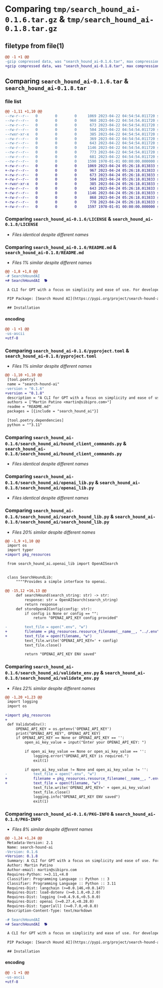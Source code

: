# Comparing `tmp/search_hound_ai-0.1.6.tar.gz` & `tmp/search_hound_ai-0.1.8.tar.gz`

## filetype from file(1)

```diff
@@ -1 +1 @@
-gzip compressed data, was "search_hound_ai-0.1.6.tar", max compression
+gzip compressed data, was "search_hound_ai-0.1.8.tar", max compression
```

## Comparing `search_hound_ai-0.1.6.tar` & `search_hound_ai-0.1.8.tar`

### file list

```diff
@@ -1,11 +1,10 @@
--rw-r--r--   0        0        0     1069 2023-04-22 04:54:54.011720 search_hound_ai-0.1.6/LICENSE
--rw-r--r--   0        0        0      960 2023-04-22 04:54:54.011720 search_hound_ai-0.1.6/README.md
--rw-r--r--   0        0        0      673 2023-04-22 04:54:54.011720 search_hound_ai-0.1.6/pyproject.toml
--rw-r--r--   0        0        0      504 2023-04-22 04:54:54.011720 search_hound_ai-0.1.6/search_hound_ai/__init__.py
--rwxr-xr-x   0        0        0      385 2023-04-22 04:54:54.011720 search_hound_ai-0.1.6/search_hound_ai/app.py
--rw-r--r--   0        0        0      369 2023-04-22 04:54:54.011720 search_hound_ai-0.1.6/search_hound_ai/app_test.py
--rw-r--r--   0        0        0      643 2023-04-22 04:54:54.011720 search_hound_ai-0.1.6/search_hound_ai/hound_client_commands.py
--rw-r--r--   0        0        0     1146 2023-04-22 04:54:54.011720 search_hound_ai-0.1.6/search_hound_ai/openai_lib.py
--rw-r--r--   0        0        0      773 2023-04-22 04:54:54.011720 search_hound_ai-0.1.6/search_hound_ai/search_hound_lib.py
--rw-r--r--   0        0        0      681 2023-04-22 04:54:54.011720 search_hound_ai-0.1.6/search_hound_ai/validate_env.py
--rw-r--r--   0        0        0     1590 1970-01-01 00:00:00.000000 search_hound_ai-0.1.6/PKG-INFO
+-rw-r--r--   0        0        0     1069 2023-04-24 05:26:18.013833 search_hound_ai-0.1.8/LICENSE
+-rw-r--r--   0        0        0      967 2023-04-24 05:26:18.013833 search_hound_ai-0.1.8/README.md
+-rw-r--r--   0        0        0      673 2023-04-24 05:26:18.013833 search_hound_ai-0.1.8/pyproject.toml
+-rw-r--r--   0        0        0      504 2023-04-24 05:26:18.013833 search_hound_ai-0.1.8/search_hound_ai/__init__.py
+-rwxr-xr-x   0        0        0      385 2023-04-24 05:26:18.013833 search_hound_ai-0.1.8/search_hound_ai/app.py
+-rw-r--r--   0        0        0      643 2023-04-24 05:26:18.013833 search_hound_ai-0.1.8/search_hound_ai/hound_client_commands.py
+-rw-r--r--   0        0        0     1146 2023-04-24 05:26:18.013833 search_hound_ai-0.1.8/search_hound_ai/openai_lib.py
+-rw-r--r--   0        0        0      868 2023-04-24 05:26:18.013833 search_hound_ai-0.1.8/search_hound_ai/search_hound_lib.py
+-rw-r--r--   0        0        0      778 2023-04-24 05:26:18.013833 search_hound_ai-0.1.8/search_hound_ai/validate_env.py
+-rw-r--r--   0        0        0     1597 1970-01-01 00:00:00.000000 search_hound_ai-0.1.8/PKG-INFO
```

### Comparing `search_hound_ai-0.1.6/LICENSE` & `search_hound_ai-0.1.8/LICENSE`

 * *Files identical despite different names*

### Comparing `search_hound_ai-0.1.6/README.md` & `search_hound_ai-0.1.8/README.md`

 * *Files 1% similar despite different names*

```diff
@@ -1,8 +1,8 @@
-# SearchHoundAI
+# SearchHoundAI  🐕 
 
 A CLI for GPT with a focus on simplicity and ease of use. For developer just wanting to use gpt in there command line.
 
 PIP Package: [Search Hound AI](https://pypi.org/project/search-hound-ai/)
 
 ## Installation
```

#### encoding

```diff
@@ -1 +1 @@
-us-ascii
+utf-8
```

### Comparing `search_hound_ai-0.1.6/pyproject.toml` & `search_hound_ai-0.1.8/pyproject.toml`

 * *Files 1% similar despite different names*

```diff
@@ -1,10 +1,10 @@
 [tool.poetry]
 name = "search-hound-ai"
-version = "0.1.6"
+version = "0.1.8"
 description = "A CLI for GPT with a focus on simplicity and ease of use. For developer just wanting to use gpt in there command line."
 authors = ["Martin Patino <martin@sibipro.com>"]
 readme = "README.md"
 packages = [{include = "search_hound_ai"}]
 
 [tool.poetry.dependencies]
 python = "^3.11"
```

### Comparing `search_hound_ai-0.1.6/search_hound_ai/hound_client_commands.py` & `search_hound_ai-0.1.8/search_hound_ai/hound_client_commands.py`

 * *Files identical despite different names*

### Comparing `search_hound_ai-0.1.6/search_hound_ai/openai_lib.py` & `search_hound_ai-0.1.8/search_hound_ai/openai_lib.py`

 * *Files identical despite different names*

### Comparing `search_hound_ai-0.1.6/search_hound_ai/search_hound_lib.py` & `search_hound_ai-0.1.8/search_hound_ai/search_hound_lib.py`

 * *Files 20% similar despite different names*

```diff
@@ -1,9 +1,10 @@
 import os
 import typer
+import pkg_resources
 
 from search_hound_ai.openai_lib import OpenAISearch
 
 
 class SearchHoundLib:
     """"Provides a simple interface to openai.
 
@@ -15,12 +16,13 @@
     def searchHound(search_string: str) -> str:
         response: str = OpenAISearch(search_string)
         return response
     def storeOpenAIConfig(config: str):
         if config is None or config == "":
             return "OPENAI_API_KEY config provided"
         
-        text_file = open(".env", "w")
+        filename = pkg_resources.resource_filename(__name__, "../.env")
+        text_file = open(filename, "w")
         text_file.write('OPENAI_API_KEY=' + config)
         text_file.close()
 
         return "OPENAI_API_KEY ENV saved"
```

### Comparing `search_hound_ai-0.1.6/search_hound_ai/validate_env.py` & `search_hound_ai-0.1.8/search_hound_ai/validate_env.py`

 * *Files 22% similar despite different names*

```diff
@@ -1,20 +1,23 @@
 import logging
 import os
 
+import pkg_resources
+
 def ValidateEnv():
     OPENAI_API_KEY = os.getenv('OPENAI_API_KEY')
     print("OPENAI_API_KEY", OPENAI_API_KEY)
     if OPENAI_API_KEY == None or OPENAI_API_KEY == '':
         open_ai_key_value = input("Enter your OPENAI_API_KEY: ")
 
         if open_ai_key_value == None or open_ai_key_value == '':
             logging.error("OPENAI_API_KEY is required.")
             exit(1)
 
         if open_ai_key_value != None and open_ai_key_value != '':
-            text_file = open(".env", "w")
+            filename = pkg_resources.resource_filename(__name__, ".env")
+            text_file = open(filename, "w")
             text_file.write('OPENAI_API_KEY=' + open_ai_key_value)
             text_file.close()
             logging.info("OPENAI_API_KEY ENV saved")
             exit(1)
```

### Comparing `search_hound_ai-0.1.6/PKG-INFO` & `search_hound_ai-0.1.8/PKG-INFO`

 * *Files 8% similar despite different names*

```diff
@@ -1,24 +1,24 @@
 Metadata-Version: 2.1
 Name: search-hound-ai
-Version: 0.1.6
+Version: 0.1.8
 Summary: A CLI for GPT with a focus on simplicity and ease of use. For developer just wanting to use gpt in there command line.
 Author: Martin Patino
 Author-email: martin@sibipro.com
 Requires-Python: >=3.11,<4.0
 Classifier: Programming Language :: Python :: 3
 Classifier: Programming Language :: Python :: 3.11
 Requires-Dist: langchain (>=0.0.146,<0.0.147)
 Requires-Dist: load-dotenv (>=0.1.0,<0.2.0)
 Requires-Dist: logging (>=0.4.9.6,<0.5.0.0)
 Requires-Dist: openai (>=0.27.4,<0.28.0)
 Requires-Dist: typer[all] (>=0.7.0,<0.8.0)
 Description-Content-Type: text/markdown
 
-# SearchHoundAI
+# SearchHoundAI  🐕 
 
 A CLI for GPT with a focus on simplicity and ease of use. For developer just wanting to use gpt in there command line.
 
 PIP Package: [Search Hound AI](https://pypi.org/project/search-hound-ai/)
 
 ## Installation
```

#### encoding

```diff
@@ -1 +1 @@
-us-ascii
+utf-8
```

